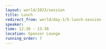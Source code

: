 ```yaml
---
layout: world/2023/session
title: Lunch
redirect_from: world/day-1/5-lunch-session
speaker:
time: 12:30 - 13:30
location: Sponsor Lounge
running_order: 7
---
```

